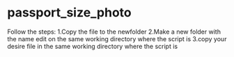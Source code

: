 # passport_size_photo
Follow the steps: 
  1.Copy the file to the newfolder
  2.Make a new folder with the name edit on the same working directory where the script is 
  3.copy your desire file in the same working directory where the script is 
